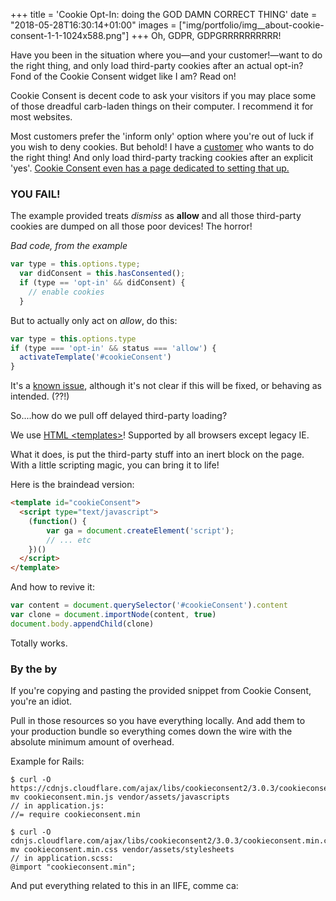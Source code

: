 +++
title = 'Cookie Opt-In: doing the GOD DAMN CORRECT THING'
date = "2018-05-28T16:30:14+01:00"
images = ["img/portfolio/img__about-cookie-consent-1-1-1024x588.png"]
+++
Oh, GDPR, GDPGRRRRRRRRRR!
<!--more-->

Have you been in the situation where you—and your
customer!—want to do the right thing, and only load third-party cookies after
an actual opt-in? Fond of the Cookie Consent widget like I am? Read on!

Cookie Consent is decent code to ask your visitors if you may place some
of those dreadful carb-laden things on their computer. I recommend it for
most websites.

Most customers prefer the 'inform only' option where you're out of luck if
you wish to deny cookies. But behold! I have a [customer](http://www.blitts.nl) who wants to do
the right thing! And only load third-party tracking cookies after an explicit
'yes'. [Cookie Consent even has a page dedicated to setting that up.](https://cookieconsent.insites.com/documentation/disabling-cookies/)

### YOU FAIL!

The example provided treats _dismiss_ as **allow** and all those third-party
cookies are dumped on all those poor devices! The horror!


*Bad code, from the example*

``` javascript
var type = this.options.type;
  var didConsent = this.hasConsented();
  if (type == 'opt-in' && didConsent) {
    // enable cookies
  }
```

But to actually only act on _allow_, do this:

``` javascript
var type = this.options.type
if (type === 'opt-in' && status === 'allow') {
  activateTemplate('#cookieConsent')
}
```

It's a [known issue](https://github.com/insites/cookieconsent/issues/254), although
it's not clear if this will be fixed, or behaving as intended. (??!)

So....how do we pull off delayed third-party loading?

We use [HTML \<templates>](https://www.html5rocks.com/en/tutorials/webcomponents/template/)! Supported by all browsers except legacy IE.

What it does, is put the third-party stuff into an inert block on the page.
With a little scripting magic, you can bring it to life!

Here is the braindead version:

``` html
<template id="cookieConsent">
  <script type="text/javascript">
    (function() {
        var ga = document.createElement('script');
        // ... etc
    })()
  </script>
</template>
```

And how to revive it:

``` javascript
var content = document.querySelector('#cookieConsent').content
var clone = document.importNode(content, true)
document.body.appendChild(clone)
```

Totally works.

### By the by

If you're copying and pasting the provided snippet from Cookie Consent, you're an idiot.

Pull in those resources so you have everything locally. And add them to your
production bundle so everything comes down the wire with the absolute
minimum amount of overhead.

Example for Rails:

```
$ curl -O https://cdnjs.cloudflare.com/ajax/libs/cookieconsent2/3.0.3/cookieconsent.min.js
mv cookieconsent.min.js vendor/assets/javascripts
// in application.js:
//= require cookieconsent.min

$ curl -O cdnjs.cloudflare.com/ajax/libs/cookieconsent2/3.0.3/cookieconsent.min.css
mv cookieconsent.min.css vendor/assets/stylesheets
// in application.scss:
@import "cookieconsent.min";
```

And put everything related to this in an IIFE, comme ca:

<script src="https://gist.github.com/tilsammans/c1c9bda68274d5ac473814fdd456766d.js"></script>
